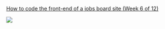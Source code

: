 [How to code the front-end of a jobs board site (Week 6 of 12)](https://www.youtube.com/watch?v=Iv7he3sSRkI&index=4&list=PL23ZvcdS3XPIr_bRRYaA779k3APzgjuQl)

![](http://oji7id3lo.bkt.clouddn.com/rails_jobs.png)
